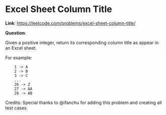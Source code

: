 # Excel Sheet Column Title

**Link**: <https://leetcode.com/problems/excel-sheet-column-title/>

**Question**:

Given a positive integer, return its corresponding column title as appear in an Excel sheet.

For example:

```
    1 -> A
    2 -> B
    3 -> C
    ...
    26 -> Z 
    27 -> AA
    28 -> AB
```

Credits:
Special thanks to @ifanchu for adding this problem and creating all test cases.
